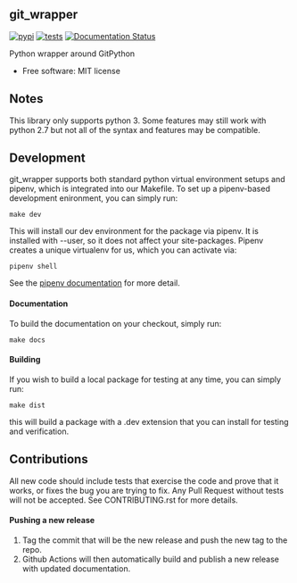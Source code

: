 ## git\_wrapper

[![pypi](https://img.shields.io/pypi/v/git_wrapper.svg)](https://pypi.python.org/pypi/git_wrapper)
[![tests](https://github.com/release-depot/git_wrapper/actions/workflows/test.yml/badge.svg)](https://github.com/release-depot/git_wrapper/actions/workflows/test.yml)
[![Documentation Status](https://readthedocs.org/projects/git-wrapper/badge/?version=latest)](https://git-wrapper.readthedocs.io/en/latest/?badge=latest)

Python wrapper around GitPython

-   Free software: MIT license

## Notes

This library only supports python 3. Some features may still work with
python 2.7 but not all of the syntax and features may be compatible.

## Development

git\_wrapper supports both standard python virtual environment setups
and pipenv, which is integrated into our Makefile. To set up a
pipenv-based development enironment, you can simply run:

    make dev

This will install our dev environment for the package via pipenv. It is
installed with \--user, so it does not affect your site-packages. Pipenv
creates a unique virtualenv for us, which you can activate via:

    pipenv shell

See the [pipenv documentation](https://docs.pipenv.org/) for more
detail.

#### Documentation

To build the documentation on your checkout, simply run:

    make docs

#### Building

If you wish to build a local package for testing at any time, you can
simply run:

    make dist

this will build a package with a .dev extension that you can install for
testing and verification.

## Contributions

All new code should include tests that exercise the code and prove that
it works, or fixes the bug you are trying to fix. Any Pull Request
without tests will not be accepted. See CONTRIBUTING.rst for more
details.

#### Pushing a new release

1.  Tag the commit that will be the new release and push the new tag to
    the repo.
2.  Github Actions will then automatically build and publish a new
    release with updated documentation.
